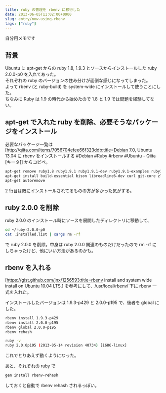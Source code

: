 ```yaml
---
title: ruby の管理を rbenv に移行した
date: 2013-06-05T11:02:00+0900
slug: entry/now-using-rbenv
tags: ["ruby"]
---
```

自分用メモです

## 背景

Ubuntu に apt-get からの ruby 1.8, 1.9.3 とソースからインストールした ruby 2.0.0-p0 を入れてあった。  
それぞれの ruby のバージョンの住み分けが面倒な感じになってしまった。  
よって rbenv (と ruby-build) を system-wide にインストールして使うことにした。  
ちなみに Ruby は 1.9 の時代から始めたので 1.8 と 1.9 では問題を経験してない。



## apt-get で入れた ruby を削除、必要そうなパッケージをインストール

必要なパッケージ一覧は [http://qiita.com/items/7056704efee66f323ddb:title=Debian 7.0, Ubuntu 13.04 に rbenv をインストールする #Debian #Ruby #rbenv #Ubuntu - Qiita &#x5b;キータ&#x5d;] からコピペ。

```sh
apt-get remove ruby1.8 ruby1.9.1 ruby1.9.1-dev ruby1.9.1-examples ruby1.9.1-full ruby1.9.3
apt-get install build-essential bison libreadline6-dev curl git-core zlib1g-dev libssl-dev libyaml-dev libsqlite3-dev sqlite3 libxml2-dev libxslt1-dev autoconf libncurses5-dev
apt-get autoremove
```

2 行目は既にインストールされてるものの方が多かった気がする。



## ruby 2.0.0 を削除

ruby 2.0.0 のインストール時にソースを展開したディレクトリに移動して、

```sh
cd ~/ruby-2.0.0-p0
cat .installed.list | xargs rm -rf
```

で ruby 2.0.0 を削除。中身は ruby 2.0.0 関連のものだけだったので rm -rf にしちゃったけど、他にいい方法があるのかも。



## rbenv を入れる

[https://gist.github.com/jnx/1256593:title=rbenv install and system wide install on Ubuntu 10.04 LTS.] を参考にして、/usr/local/rbenv/ 下に rbenv 一式を入れた。

インストールしたバージョンは 1.9.3-p429 と 2.0.0-p195 で、後者を global にした。

```sh
rbenv install 1.9.3-p429
rbenv install 2.0.0-p195
rbenv global 2.0.0-p195
rbenv rehash
```

```sh
ruby -v
ruby 2.0.0p195 (2013-05-14 revision 40734) [i686-linux]
```

これでとりあえず動くようになった。

あと、それぞれの ruby で

```sh
gem install rbenv-rehash
```

しておくと自動で rbenv rehash されるっぽい。
